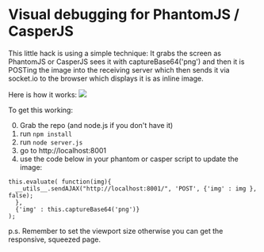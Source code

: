 Visual debugging for PhantomJS / CasperJS
=================

This little hack is using a simple technique: It grabs the screen as PhantomJS or CasperJS sees it with captureBase64('png') and then it is POSTing the image into the receiving server which then sends it via socket.io to the browser which displays it is as inline image.

Here is how it works:
![](https://dl.dropboxusercontent.com/u/19020828/casperia.PNG)


To get this working:

0. Grab the repo (and node.js if you don't have it)
1. run `npm install`
2. run `node server.js`
3. go to http://localhost:8001
4. use the code below in your phantom or casper script to update the image:

````
this.evaluate( function(img){
  __utils__.sendAJAX("http://localhost:8001/", 'POST', {'img' : img }, false);    
  }, 
  {'img' : this.captureBase64('png')} 
);
````

p.s. Remember to set the viewport size otherwise you can get the responsive, squeezed page.

